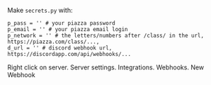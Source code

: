 Make `secrets.py` with:

```
p_pass = '' # your piazza password
p_email = '' # your piazza email login
p_network = '' # the letters/numbers after /class/ in the url, https://piazza.com/class/...,
d_url = '' # discord webhook url, https://discordapp.com/api/webhooks/...
```

Right click on server. Server settings. Integrations. Webhooks. New Webhook


